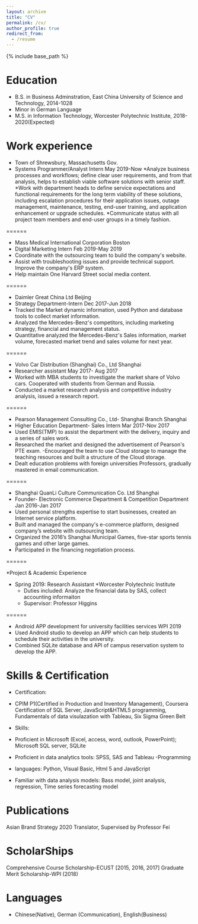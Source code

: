 ```yaml
---
layout: archive
title: "CV"
permalink: /cv/
author_profile: true
redirect_from:
  - /resume
---
```


{% include base_path %}

Education
======
* B.S. in Business Adminstration, East China University of Science and Technology, 2014-1028
* Minor in German Language
* M.S. in Information Technology, Worcester Polytechnic Institute, 2018-2020(Expected)


Work experience
======
* Town of Shrewsbury, Massachusetts Gov.
* Systems Programmer/Analyst Intern                                                May 2019-Now
*Analyze business processes and workflows; define clear user requirements, and from that analysis, helps to establish viable software solutions with senior staff.
*Work with department heads to define service expectations and functional requirements for the long term viability of these solutions, including escalation procedures for their application issues, outage management, maintenance, testing, end-user training, and application enhancement or upgrade schedules.
*Communicate status with all project team members and end-user groups in a timely fashion.

======

* Mass Medical International Corporation Boston
* Digital Marketing Intern                                                         Feb 2019-May 2019
* Coordinate with the outsourcing team to build the company's website.
* Assist with troubleshooting issues and provide technical support. Improve the company's ERP system.
* Help maintain One Harvard Street social media content.

======
* Daimler Great China Ltd Beijing
* Strategy Department-Intern Dec 2017-Jun 2018
* Tracked the Market dynamic information, used Python and database tools to collect market information.
* Analyzed the Mercedes-Benz's competitors, including marketing strategy, financial and management status.
* Quantitative analyzed the Mercedes-Benz's Sales information, market volume, forecasted market trend and sales volume for next year.

======

* Volvo Car Distribution (Shanghai) Co., Ltd Shanghai
* Researcher assistant May 2017- Aug 2017
* Worked with MBA students to investigate the market share of Volvo cars. Cooperated with students from German and Russia.
* Conducted a market research analysis and competitive industry analysis, issued a research report. 

======

* Pearson Management Consulting Co., Ltd- Shanghai Branch Shanghai
* Higher Education Department- Sales Intern Mar 2017-Nov 2017
* Used EMIS(TMP) to assist the department with the delivery, inquiry and a series of sales work.
* Researched the market and designed the advertisement of Pearson's PTE exam. -Encouraged the team to use Cloud storage to manage the teaching resources and built a structure of the Cloud storage.
* Dealt education problems with foreign universities Professors, gradually mastered in email communication.

======

* Shanghai QuanLi Culture Communication Co. Ltd Shanghai
* Founder- Electronic Commerce Department & Competition Department Jan 2016-Jan 2017
* Used personal strengths expertise to start businesses, created an Internet service platform.
* Built and managed the company's e-commerce platform, designed company’s website with outsourcing team.
* Organized the 2016’s Shanghai Municipal Games, five-star sports tennis games and other large games.
* Participated in the financing negotiation process.

======

*Project & Academic Experience
* Spring 2019: Research Assistant
  *Worcester Polytechnic Institute
  * Duties included: Analyze the financial data by SAS, collect accounting informaiton
  * Supervisor: Professor Higgins
 
 ======
 
* Android APP development for university facilities services WPI 2019 
* Used Android studio to develop an APP which can help students to schedule their activities in the university. 
* Combined SQLite database and API of campus reservation system to develop the APP. 
  
  
Skills & Certification
======

* Certification:
* CPIM P1(Certified in Production and Inventory Management), Coursera Certification of SQL Server, JavaScript&HTML5 programming, Fundamentals of data visulazation with Tableau, Six Sigma Green Belt

* Skills:
* Proficient in Microsoft (Excel, access, word, outlook, PowerPoint); Microsoft SQL server, SQLite 
* Proficient in data analytics tools: SPSS, SAS and Tableau -Programming 
* languages: Python, Visual Basic, Html 5 and JavaScript 
* Familiar with data analysis models: Bass model, joint analysis, regression, Time series forecasting model 

Publications
======
Asian Brand Strategy 2020
Translator,
Supervised by Professor Fei

ScholarShips
======
Comprehensive Course Scholarship-ECUST [2015, 2016, 2017]
Graduate Merit Scholarship-WPI (2018)
  

Languages
======
* Chinese(Native), German (Communication), English(Business)
